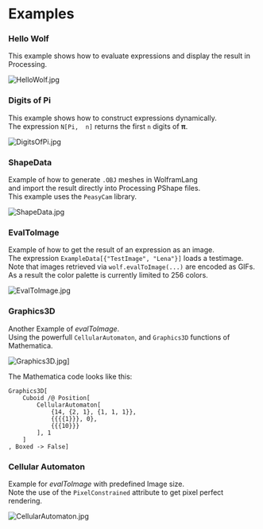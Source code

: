 Examples
========

### Hello Wolf ###

This example shows how to evaluate expressions and display the result in Processing.

![HelloWolf.jpg](HelloWolf.jpg)

### Digits of Pi ###

This example shows how to construct expressions dynamically.  
The expression `N[Pi,  n]` returns the first `n` digits of **π**.

![DigitsOfPi.jpg](DigitsOfPi.jpg)


### ShapeData ###

Example of how to generate `.OBJ` meshes in WolframLang   
and import the result directly into Processing PShape files.  
This example uses the `PeasyCam` library.

![ShapeData.jpg](ShapeData.jpg)


### EvalToImage ###

Example of how to get the result of an expression as an image.  
The expression `ExampleData[{"TestImage", "Lena"}]` loads a testimage.  
Note that images retrieved via `wolf.evalToImage(...)` are encoded as GIFs.  
As a result the color palette is currently limited to 256 colors.

![EvalToImage.jpg](EvalToImage.jpg)
 
 
### Graphics3D ###
 
Another Example of *evalToImage*.  
Using the powerfull `CellularAutomaton`, and `Graphics3D` functions of Mathematica. 

![Graphics3D.jpg](Graphics3D.jpg)]

The Mathematica code looks like this:

    Graphics3D[
    	Cuboid /@ Position[
        	CellularAutomaton[
        		{14, {2, 1}, {1, 1, 1}}, 
    			{{{{1}}}, 0}, 
    			{{{10}}}
    		], 1	
    	]
    , Boxed -> False]
 
 
### Cellular Automaton ###
 
Example for *evalToImage* with predefined Image size.  
Note the use of the `PixelConstrained` attribute to get pixel perfect rendering.
 
![CellularAutomaton.jpg](CellularAutomaton.jpg)
